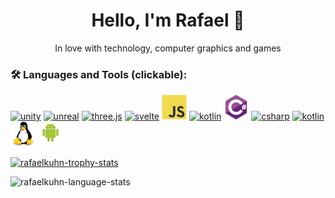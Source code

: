 <h1 align="center">Hello, I'm Rafael 👋</h1>
<p align="center">In love with technology, computer graphics and games<p>

<h3 align="left">🛠️ Languages and Tools (clickable):</h3>
<p align="left">

  <a href="https://unity.com/" target="_blank"> <img src="https://user-images.githubusercontent.com/47254941/130636508-e56bf9ca-984d-4c66-9544-4409d02a34b3.png" alt="unity" width="40" height="40"></a>
  <a href="https://unrealengine.com/" target="_blank"> <img src="https://user-images.githubusercontent.com/47254941/130640251-b08ed324-2fb9-4510-8dca-d58216d9171e.png" alt="unreal" width="40" height="40"></a>
  <a href="https://threejs.org/" target="_blank"> <img src="https://user-images.githubusercontent.com/47254941/130335208-e854193e-b5fe-48e2-8e15-70d0e42a5ee7.png" alt="three.js" width="40" height="40"></a>
  <a href="https://svelte.dev/" target="_blank"> <img src="https://user-images.githubusercontent.com/47254941/129569484-19ba0d2c-fa27-4532-9752-dd488d181109.png" alt="svelte" width="40" height="40"></a>
  <a href="https://developer.mozilla.org/en-US/docs/Web/JavaScript" target="_blank"> <img src="https://raw.githubusercontent.com/devicons/devicon/master/icons/javascript/javascript-original.svg" alt="javascript" width="40" height="40"></a>
  <a href="https://kotlinlang.org" target="_blank"> <img src="https://www.vectorlogo.zone/logos/kotlinlang/kotlinlang-icon.svg" alt="kotlin" width="40" height="40"></a>
  <a href="https://docs.microsoft.com/en-us/dotnet/csharp/" target="_blank"> <img src="https://raw.githubusercontent.com/devicons/devicon/master/icons/csharp/csharp-original.svg" alt="csharp" width="40" height="40"></a>
  <a href="http://www.cplusplus.org/" target="_blank"> <img src="https://isocpp.org/assets/images/cpp_logo.png" alt="csharp" width="34" height="39"></a>
  <a href="https://www.gnu.org/software/bash/" target="_blank"> <img src="https://user-images.githubusercontent.com/47254941/131052392-36ff9bb5-4703-499c-af92-a78481a2fa91.png" alt="kotlin" width="40" height="40"></a>
  <a href="https://www.linux.org/" target="_blank"> <img src="https://raw.githubusercontent.com/devicons/devicon/master/icons/linux/linux-original.svg" alt="linux" width="40" height="40"></a>
  <a href="https://developer.android.com" target="_blank"> <img src="https://raw.githubusercontent.com/devicons/devicon/master/icons/android/android-original-wordmark.svg" alt="android" width="40" height="40"></a>
</p>

<p align="left"><a href="https://github.com/ryo-ma/github-profile-trophy"><img src="https://github-profile-trophy.vercel.app/?username=rafaelkuhn&theme=monokai&row=1" alt="rafaelkuhn-trophy-stats" ></a> </p>

<p><a href="https://github.com/anuraghazra/github-readme-stats"><img align="left" src="https://github-readme-stats.vercel.app/api/top-langs?username=rafaelkuhn&theme=dracula&layout=compact&locale=en&bg_color=30,bf0010,720b98&langs_count=6&hide=html,css" height="160" alt="rafaelkuhn-language-stats" ></a></p>
